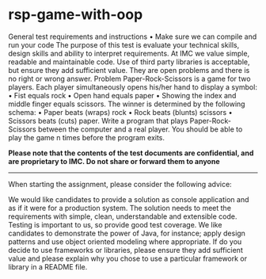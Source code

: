 # rsp-game-with-oop

General test requirements and instructions
• Make sure we can compile and run your code
The purpose of this test is evaluate your technical skills, design skills and ability to interpret
requirements. At IMC we value simple, readable and maintainable code. Use of third party libraries is
acceptable, but ensure they add sufficient value.
They are open problems and there is no right or wrong answer.
Problem
Paper-Rock-Scissors is a game for two players. Each player simultaneously opens his/her hand to display
a symbol:
• Fist equals rock
• Open hand equals paper
• Showing the index and middle finger equals scissors.
The winner is determined by the following schema:
• Paper beats (wraps) rock
• Rock beats (blunts) scissors
• Scissors beats (cuts) paper.
Write a program that plays Paper-Rock-Scissors between the computer and a real player. You should be
able to play the game n times before the program exits.

**Please note that the contents of the test documents are confidential, and are proprietary
to IMC. Do not share or forward them to anyone**
__________________

When starting the assignment, please consider the following advice:

We would like candidates to provide a solution as console application and as if it were for a production system. The solution needs to meet the requirements with simple, clean, understandable and extensible code. Testing is important to us, so provide good test coverage. We like candidates to demonstrate the power of Java, for instance; apply design patterns and use object oriented modeling where appropriate. If do you decide to use frameworks or libraries, please ensure they add sufficient value and please explain why you chose to use a particular framework or library in a README file.